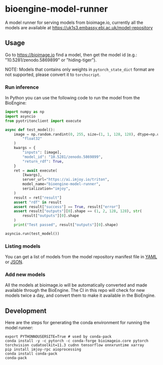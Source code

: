 # bioengine-model-runner

A model runner for serving models from bioimage.io, currently all the models are available at https://uk1s3.embassy.ebi.ac.uk/model-repository



## Usage

Go to https://bioimage.io  find a model, then get the model id (e.g.: "10.5281/zenodo.5869899" or "hiding-tiger").

NOTE: Models that contains only weights in `pytorch_state_dict` format are not supported, please convert it to `torchscript`.

### Run inference
In Python you can use the following code to run the model from the BioEngine:

```python
import numpy as np
import asyncio
from pyotritonclient import execute

async def test_model():
    image = np.random.randint(0, 255, size=(1, 1, 128, 128), dtype=np.uint8).astype(
        "float32"
    )
    kwargs = {
        "inputs": [image],
        "model_id": "10.5281/zenodo.5869899",
        "return_rdf": True,
    }
    ret = await execute(
        [kwargs],
        server_url="https://ai.imjoy.io/triton",
        model_name="bioengine-model-runner",
        serialization="imjoy",
    )
    result = ret["result"]
    assert "rdf" in result
    assert result["success"] == True, result["error"]
    assert result["outputs"][0].shape == (1, 2, 128, 128), str(
        result["outputs"][0].shape
    )
    print("Test passed", result["outputs"][0].shape)

asyncio.run(test_model())
```

### Listing models
You can get a list of models from the model repository manifest file in [YAML](https://raw.githubusercontent.com/bioimage-io/bioengine-model-runner/gh-pages/manifest.bioengine.yaml) or [JSON](https://raw.githubusercontent.com/bioimage-io/bioengine-model-runner/gh-pages/manifest.bioengine.json).


### Add new models
All the models at bioimage.io will be automatically converted and made available through the BioEngine. The CI in this repo will check for new models twice a day, and convert them to make it available in the BioEngine.

## Development

Here are the steps for generating the conda environment for running the model runner:

```
export PYTHONNOUSERSITE=True # used by conda-pack
conda install -y -c pytorch -c conda-forge bioimageio.core pytorch torchvision cudatoolkit=11.3 cudnn tensorflow onnxruntime xarray
pip install imjoy-rpc aioprocessing
conda install conda-pack
conda-pack
```
